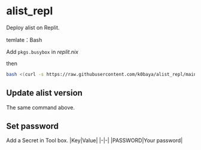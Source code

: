 # alist_repl
Deploy alist on Replit.

temlate：Bash

Add `pkgs.busybox` in *replit.nix*

then

```bash
bash <(curl -s https://raw.githubusercontent.com/k0baya/alist_repl/main/test.sh)
```
## Update alist version
The same command above.
## Set password
Add a Secret in Tool box.
|Key|Value|
|-|-|
|PASSWORD|Your password|
